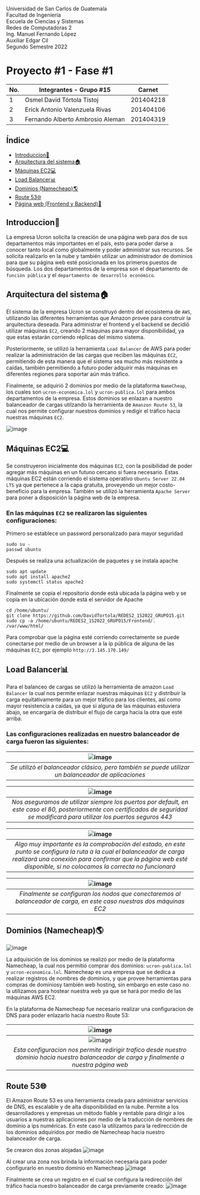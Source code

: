 Universidad de San Carlos de Guatemala \
Facultad de Ingeniería \
Escuela de Ciencias y Sistemas \
Redes de Computadoras 2 \
Ing. Manuel Fernando López \
Auxiliar Edgar Cil \
Segundo Semestre 2022 

# Proyecto #1 - Fase #1
 
 
| No. | Integrantes - Grupo #15          | Carnet    |
|-----|----------------------------------|-----------|
| 1   | Osmel David Tórtola Tistoj       | 201404218 |
| 2   | Erick Antonio Valenzuela Rivas   | 201404106 |
| 3   | Fernando Alberto Ambrosio Aleman | 201404319 |
  
  
## Índice

- [Introduccion:scroll:](#Introduccion)
- [Arquitectura del sistema:house:](#Arquitectura)
- [Máquinas EC2:computer:](#MaquinasEC2)
- [Load Balancer:bar_chart:](#LoadBalancer)
- [Dominios (Namecheap):earth_americas:](#Dominios)
- [Route 53:globe_with_meridians:](#Route53)
- [Página web (Frontend y Backend):newspaper:](#Frontend)

<a  name="Introduccion"></a>

## Introduccion:scroll:

La empresa Ucron solicita la creación de una página web para dos de sus departamentos más importantes en el país, esto para poder darse a conocer tanto local como globalmente y poder administrar sus recursos. Se solicita realizarlo en la nube y también utilizar un administrador de dominios para que su página web esté posicionada en los primeros puestos de búsqueda. Los dos departamentos de la empresa son el departamento de `función pública` y el `departamento de desarrollo económico`.


<a  name="Arquitectura"></a>

## Arquitectura del sistema:house:

El sistema de la empresa Ucron se construyó dentro del ecosistema de `AWS`, utilizando las diferentes herramientas que Amazon provee para construir la arquitectura deseada. Para administrar el frontend y el backend se decidió utilizar máquinas `EC2`, creando 2 máquinas para mayor disponibilidad, ya que estas estarán corriendo réplicas del mismo sistema.

Posteriormente, se utilizó la herramienta `Load Balancer` de AWS para poder realizar la administración de las cargas que reciben las máquinas `EC2`, permitiendo de esta manera que el sistema sea mucho más resistente a caídas, también permitiendo a futuro poder adquirir más máquinas en diferentes regiones para soportar aún más tráfico.

Finalmente, se adquirió 2 dominios por medio de la plataforma `NameCheap`, los cuales son `ucron-economica.lol` y `ucron-publica.lol` para ambos departamentos de la empresa. Estos dominios se enlazan a nuestro balanceador de cargas utilzando la herramienta de `Amanzon Route 53`, la cual nos permite configurar nuestros dominios y redigir el tráfico hacia nuestras máquinas `EC2`.

![image](https://user-images.githubusercontent.com/25576463/197362876-ec65e469-9509-4f9b-8338-8df45a08a9ec.png)


<a  name="MaquinasEC2"></a>

## Máquinas EC2:computer:

Se construyeron inicialmente dos máquinas `EC2`, con la posibilidad de poder agregar más máquinas en un futuno cercano si fuera necesario. Estas máquinas EC2 están corriendo el sistema operativo `Ubuntu Server 22.04 LTS` ya que pertenece a la capa gratuita, proveyendo un mejor costo-beneficio para la empresa. También se utilizó la herramienta `Apache Server` para poner a disposición la página web de la empresa.

### En las máquinas `EC2` se realizaron las siguientes configuraciones:

Primero se establece un password personalizado para mayor seguridad
```
sudo su -
passwd ubuntu
```

Después se realiza una actualización de paquetes y se instala apache
```
sudo apt update
sudo apt install apache2
sudo systemctl status apache2
```

Finalmente se copia el repositorio donde está ubicada la página web y se copia en la ubicación donde está el servidor de Apache
```
cd /home/ubuntu/
git clone https://github.com/DavidTortola/REDES2_1S2022_GRUPO15.git
sudo cp -a /home/ubuntu/REDES2_1S2022_GRUPO15/Frontend/. /var/www/html/
```

Para comprobar que la página esté corriendo correctamente se puede conectarse por medio de un browser a la ip pública de alguna de las máquinas `EC2`, por ejemplo `http://3.145.170.149/`


<a  name="LoadBalancer"></a>

## Load Balancer:bar_chart:

Para el balanceo de cargas se utilizó la herramienta de amazon `Load Balancer` la cual nos permite enlazar nuestras máquinas `EC2` y distribuir la carga equitativamente para un mejor tráfico para los clientes, así como mayor resistencia a caídas, ya que si alguna de las máquinas estuviera abajo, se encargaría de distribuir el flujo de carga hacia la otra que esté arriba.

### Las configuraciones realizadas en nuestro balanceador de carga fueron las siguientes:

| ![image](https://user-images.githubusercontent.com/25576463/197363388-850bc124-8161-4d02-b86f-2073d1b21b02.png) | 
|:--:| 
| *Se utilizó el balanceador clásico, pero también se puede utilizar un balanceador de aplicaciones* |


| ![image](https://user-images.githubusercontent.com/25576463/197363450-9e310620-c00f-4935-84ef-057dc2a13f51.png) | 
|:--:| 
| *Nos aseguramos de utilizar siempre los puertos por default, en este caso el 80, posteriormente con certificados de seguridad se modificará para utilizar los puertos seguros 443* |

| ![image](https://user-images.githubusercontent.com/25576463/197363477-024c3828-5ca7-49cf-acbe-1d5f2143d4ef.png) | 
|:--:| 
| *Algo muy importante es la comprobación del estado, en este punto se configura la ruta a la cual el balanceador de carga realizará una conexión para confirmar que la página web esté disponible, si no colocamos la correcta no funcionará* |

| ![image](https://user-images.githubusercontent.com/25576463/197363493-2dcd6761-10f1-4269-87d7-2872e2652a9f.png) | 
|:--:| 
| *Finalmente se configuran los nodos que conectaremos al balanceador de carga, en este caso nuestras dos máquinas EC2* |

<a  name="Dominios"></a>

## Dominios (Namecheap):earth_americas:

![image](https://user-images.githubusercontent.com/25576463/197363551-c2469992-1147-444d-9eb5-3af43bcff357.png)

La adquisición de los dominios se realizó por medio de la plataforma Namecheap, la cual nos permitió comprar dos dominios: `ucron-publica.lol` y `ucron-economica.lol`.  Namecheap es una empresa que se dedica a realizar registros de nombres de dominios, y que provee herramientas para compras de dominiosy también web hosting, sin embargo en este caso no la utilizamos para hostear nuestra web ya que se hará por medio de las máquinas AWS EC2.

En la plataforma de Namecheap fue necesario realizar una configuracion de DNS para poder enlazarlo hacia nuestro Route 53:

| ![image](https://user-images.githubusercontent.com/25576463/197363585-44d3d21c-1452-4685-a4dc-36d9617e6d85.png) | 
|:--:| 
| ![image](https://user-images.githubusercontent.com/25576463/197363593-66d4402a-343e-4fa5-8486-d1f7eccf334c.png) | 
| *Esta configuracion nos permite redirigir trafico desde nuestro dominio hacia nuestro balanceador de carga y finalmente a nuestra página web* |


<a  name="Route53"></a>

## Route 53:globe_with_meridians:

El Amazon Route 53 es una herramienta creada para administrar servicios de DNS, es escalable y de alta disponibilidad en la nube. Permite a los desarrolladores y empresas un método fiable y rentable para dirigir a los usuarios a nuestras aplicaciones por medio de la traducción de nombres de dominio a ips numéricas. En este caso la utilizamos para la redirección de los dominios adquiridos por medio de Namecheap hacia nuestro balanceador de carga.


Se crearon dos zonas alojadas
![image](https://user-images.githubusercontent.com/25576463/197363672-a93291d0-8bed-44f6-9e27-6db8737ad72a.png)

Al crear una zona nos brinda la información necesaria para poder configurarlo en nuestro dominio en Namecheap
![image](https://user-images.githubusercontent.com/25576463/197363680-8693ea34-97ff-4c3f-b93b-6e3fb8363a46.png)

Finalmente se crea un registro en el cual se configura la redirección del tráfico hacia nuestro balanceador de carga previamente creado:
![image](https://user-images.githubusercontent.com/25576463/197363710-7fa2802a-e3b1-4c35-9dfb-fde00c982b94.png)








